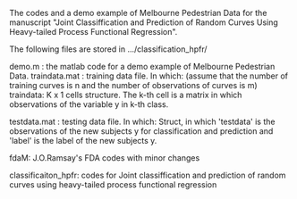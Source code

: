 The codes and a demo example of Melbourne Pedestrian Data for the manuscript  "Joint Classiffication and Prediction of Random Curves
Using Heavy-tailed Process Functional Regression".

The following files are stored in .../classification_hpfr/

demo.m : the matlab code for a demo example of  Melbourne Pedestrian Data. 
traindata.mat : training data file. In which: (assume that the number of  training curves is n and the number of observations of curves is m)
                         traindata: K x 1 cells structure. The k-th cell is a matrix in which observations of the variable y in k-th class.
	
testdata.mat : testing data file. In which: 
                         Struct, in which 'testdata' is the observations of the new subjects y for classification and prediction and 'label' is the label of the new subjects y.



fdaM: J.O.Ramsay's FDA codes with minor changes

classificaiton_hpfr: codes for Joint classiffication and prediction of random curves
using heavy-tailed process functional regression
